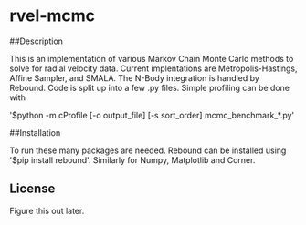 # rvel-mcmc

##Description

This is an implementation of various Markov Chain Monte Carlo methods to solve for radial velocity data. Current implentations are Metropolis-Hastings, Affine Sampler, and SMALA. The N-Body integration is handled by Rebound. Code is split up into a few .py files. Simple profiling can be done with 

'$python -m cProfile [-o output_file] [-s sort_order] mcmc_benchmark_*.py'

##Installation

To run these many packages are needed. Rebound can be installed using '$pip install rebound'. Similarly for Numpy, Matplotlib and Corner.

## License

Figure this out later.
